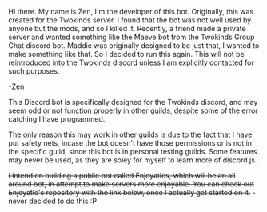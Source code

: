 Hi there. My name is Zen, I'm the developer of this bot.
Originally, this was created for the Twokinds server. I found that the bot was not well used by anyone but the mods, and so I killed it.
Recently, a friend made a private server and wanted something like the Maeve bot from the Twokinds Group Chat discord bot.
Maddie was originally designed to be just that, I wanted to make something like that.
So I decided to run this again. This will not be reintroduced into the Twokinds discord unless I am explicitly contacted for such purposes.

-Zen

This Discord bot is specifically designed for the Twokinds discord, and may seem odd or not function properly in other guilds, despite some of the error catching I have programmed.

The only reason this may work in other guilds is due to the fact that I have put safety nets, incase the bot doesn't have those permissions or is not in the specific guild, since this bot is in personal testing guilds. Some features may never be used, as they are soley for myself to learn more of discord.js.

~~I intend on building a public bot called Enjoyatles, which will be an all around bot, in attempt to make servers more enjoyable. You can check out Enjoyatle's repository with the link below, once I actually get started on it.~~ - never decided to do this :P
